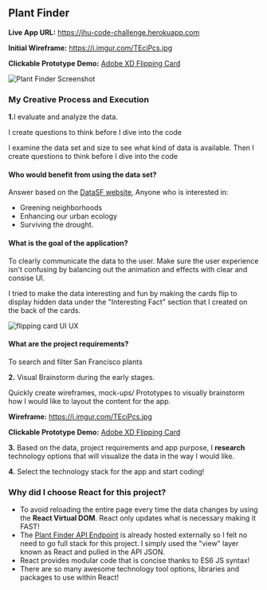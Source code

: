 
## Plant Finder

<strong>Live App URL:</strong> <a href="https://jhu-code-challenge.herokuapp.com" target="_blank">https://jhu-code-challenge.herokuapp.com</a>

<strong>Initial Wireframe:</strong> <a href="https://i.imgur.com/TEciPcs.jpg" target="_blank">https://i.imgur.com/TEciPcs.jpg</a>

<strong>Clickable Prototype Demo:</strong> <a href="https://xd.adobe.com/view/14b3fa87-f353-4c99-656e-c842c2388ab3-6282/?fullscreen" target="_blank">Adobe XD Flipping Card</a>

<img src="https://i.imgur.com/QH6tjIm.jpg" alt="Plant Finder Screenshot" />

<h3>My Creative Process and Execution</h3>

<strong>1.</strong>I evaluate and analyze the data.

<p>I create questions to think before I dive into the code</p>

<p>I examine the data set and size to see what kind of data is available. Then I create questions to think before I dive into the code</p>

<h4>Who would benefit from using the data set?</h4>

Answer based on the <a href="https://data.sfgov.org/Energy-and-Environment/San-Francisco-Plant-Finder-Data/vmnk-skih" target="_blank">DataSF website</a>, Anyone who is interested in:
- Greening neighborhoods 
- Enhancing our urban ecology
- Surviving the drought.

<h4>What is the goal of the application?</h4>

<p>To clearly communicate the data to the user. Make sure the user experience isn't confusing by balancing out the animation and effects with clear and consise UI.</p>

<p>I tried to make the data interesting and fun by making the cards flip to display hidden data under the "Interesting Fact" section that I created on the back of the cards.</p>

<img src="https://i.imgur.com/MedgDAM.png" alt="flipping card UI UX" />                                                     
  
<h4>What are the project requirements?</h4>

To search and filter San Francisco plants

<strong>2.</strong> Visual Brainstorm during the early stages.

<p>Quickly create wireframes, mock-ups/ Prototypes to visually brainstorm how I would like to layout the content for the app.</p>

<strong>Wireframe:</strong> <a href="https://i.imgur.com/TEciPcs.jpg" target="_blank">https://i.imgur.com/TEciPcs.jpg</a>

<strong>Clickable Prototype Demo:</strong> <a href="https://xd.adobe.com/view/14b3fa87-f353-4c99-656e-c842c2388ab3-6282/?fullscreen" target="_blank">Adobe XD Flipping Card</a>

<strong>3.</strong> Based on the data, project requirements and app purpose, I <strong>research</strong> technology options that will visualize the data in the way I would like.

<strong>4.</strong> Select the technology stack for the app and start coding!

<h3>Why did I choose React for this project?</h3>

<ul>

<li>To avoid reloading the entire page every time the data changes by using the <strong>React Virtual DOM</strong>. React only updates what is necessary making it FAST!</li>

<li>The <a href="https://data.sfgov.org/resource/">Plant Finder API Endpoint</a> is already hosted externally so I felt no need to go full stack for this project. I simply used the "view" layer known as React and pulled in the API JSON.</li>

<li>React provides modular code that is concise thanks to ES6 JS syntax!</li>

<li>There are so many awesome technology tool options, libraries and packages to use within React!</li>

</ul>
